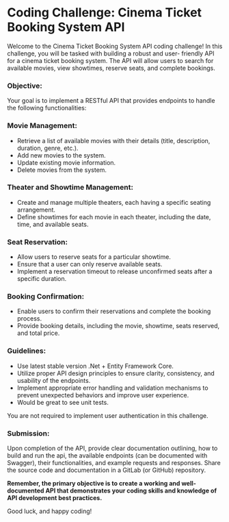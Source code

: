 # Coding Challenge: Cinema Ticket Booking System API

Welcome to the Cinema Ticket Booking System API coding challenge! In this challenge, you will be tasked with building a
robust and user- friendly API for a cinema ticket booking system. The API will allow users to search for available
movies, view showtimes, reserve seats, and complete bookings.

### Objective:

Your goal is to implement a RESTful API that provides endpoints to handle the following functionalities:

### Movie Management:

- Retrieve a list of available movies with their details (title, description, duration, genre, etc.).
- Add new movies to the system.
- Update existing movie information.
- Delete movies from the system.

### Theater and Showtime Management:

- Create and manage multiple theaters, each having a specific seating arrangement.
- Define showtimes for each movie in each theater, including the date, time, and available seats.

### Seat Reservation:

- Allow users to reserve seats for a particular showtime.
- Ensure that a user can only reserve available seats.
- Implement a reservation timeout to release unconfirmed seats after a specific duration.

### Booking Confirmation:

- Enable users to confirm their reservations and complete the booking process.
- Provide booking details, including the movie, showtime, seats reserved, and total price.

### Guidelines:

- Use latest stable version .Net + Entity Framework Core.
- Utilize proper API design principles to ensure clarity, consistency, and usability of the endpoints.
- Implement appropriate error handling and validation mechanisms to prevent unexpected behaviors and improve user
  experience.
- Would be great to see unit tests.

You are not required to implement user authentication in this challenge.

### Submission:

Upon completion of the API, provide clear documentation outlining, how to build and run the api, the available
endpoints (can be documented with Swagger), their functionalities, and example requests and responses. Share the source
code and documentation in a GitLab (or GitHub) repository.

**Remember, the primary objective is to create a working and well-documented API that demonstrates your coding skills
and knowledge of API development best practices.**

Good luck, and happy coding!